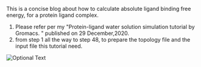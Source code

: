 This is a concise blog about how to calculate absolute ligand binding free energy, for a protein ligand complex.

1. Please refer per my "Protein-ligand water solution simulation tutorial by Gromacs. " published on 29 December,2020.
2. from step 1 all the way to step 48, to prepare the topology file and the input file this tutorial need.

![Optional Text](../img/Scr)

